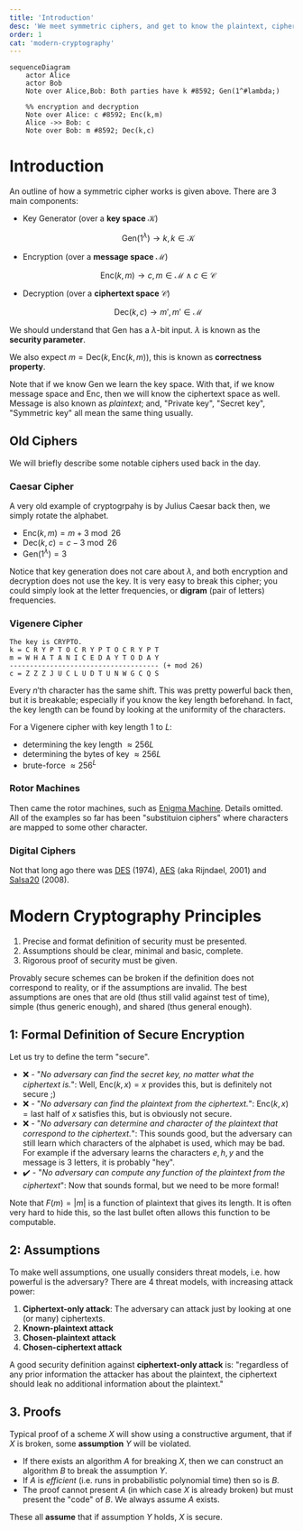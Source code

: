```yaml
---
title: 'Introduction'
desc: 'We meet symmetric ciphers, and get to know the plaintext, ciphertext and key spaces. We also provide a quick background of ciphers from history. Then, we look at the principles of modern cryptography.'
order: 1
cat: 'modern-cryptography'
---
```


```mermaid
sequenceDiagram
	actor Alice
	actor Bob
	Note over Alice,Bob: Both parties have k #8592; Gen(1^#lambda;)

	%% encryption and decryption
	Note over Alice: c #8592; Enc(k,m)
	Alice ->> Bob: c
	Note over Bob: m #8592; Dec(k,c)

```

# Introduction

An outline of how a symmetric cipher works is given above. There are 3 main components:

- Key Generator (over a **key space** $\mathcal{K}$)

  $$
  \text{Gen}(1^\lambda) \to k, k \in \mathcal{K}
  $$

- Encryption (over a **message space** $\mathcal{M}$)

  $$
  \text{Enc}(k,m) \to c, m \in \mathcal{M} \land c \in \mathcal{C}
  $$

- Decryption (over a **ciphertext space** $\mathcal{C}$)

  $$
  \text{Dec}(k,c) \to m', m' \in \mathcal{M}
  $$

We should understand that $\text{Gen}$ has a $\lambda$-bit input. $\lambda$ is known as the **security parameter**.

We also expect $m=\text{Dec}(k,\text{Enc}(k,m))$, this is known as **correctness property**.

Note that if we know $\text{Gen}$ we learn the key space. With that, if we know message space and $\text{Enc}$, then we will know the ciphertext space as well. Message is also known as _plaintext_; and, "Private key", "Secret key", "Symmetric key" all mean the same thing usually.

## Old Ciphers

We will briefly describe some notable ciphers used back in the day.

### Caesar Cipher

A very old example of cryptogrpahy is by Julius Caesar back then, we simply rotate the alphabet.

- $\text{Enc}(k, m) = m + 3 \bmod 26$
- $\text{Dec}(k, c) = c - 3 \bmod 26$
- $\text{Gen}(1^\lambda) = 3$

Notice that key generation does not care about $\lambda$, and both encryption and decryption does not use the key. It is very easy to break this cipher; you could simply look at the letter frequencies, or **digram** (pair of letters) frequencies.

### Vigenere Cipher

```text
The key is CRYPTO.
k = C R Y P T O C R Y P T O C R Y P T
m = W H A T A N I C E D A Y T O D A Y
------------------------------------- (+ mod 26)
c = Z Z Z J U C L U D T U N W G C Q S
```

Every $n'$th character has the same shift. This was pretty powerful back then, but it is breakable; especially if you know the key length beforehand. In fact, the key length can be found by looking at the uniformity of the characters.

For a Vigenere cipher with key length $1$ to $L$:

- determining the key length $\approx 256L$
- determining the bytes of key $\approx 256L$
- brute-force $\approx 256^L$

### Rotor Machines

Then came the rotor machines, such as [Enigma Machine](https://en.wikipedia.org/wiki/Enigma_machine). Details omitted. All of the examples so far has been "substituion ciphers" where characters are mapped to some other character.

### Digital Ciphers

Not that long ago there was [DES](https://en.wikipedia.org/wiki/Data_Encryption_Standard) (1974), [AES](https://en.wikipedia.org/wiki/Advanced_Encryption_Standard) (aka Rijndael, 2001) and [Salsa20](https://en.wikipedia.org/wiki/Salsa20) (2008).

# Modern Cryptography Principles

1. Precise and format definition of security must be presented.
2. Assumptions should be clear, minimal and basic, complete.
3. Rigorous proof of security must be given.

Provably secure schemes can be broken if the definition does not correspond to reality, or if the assumptions are invalid. The best assumptions are ones that are old (thus still valid against test of time), simple (thus generic enough), and shared (thus general enough).

## 1: Formal Definition of Secure Encryption

Let us try to define the term "secure".

- ❌ - "_No adversary can find the secret key, no matter what the ciphertext is._": Well, $\text{Enc}(k, x) = x$ provides this, but is definitely not secure ;)
- ❌ - "_No adversary can find the plaintext from the ciphertext._": $\text{Enc}(k, x) = \text{last half of } x$ satisfies this, but is obviously not secure.
- ❌ - "_No adversary can determine and character of the plaintext that correspond to the ciphertext._": This sounds good, but the adversary can still learn which characters of the alphabet is used, which may be bad. For example if the adversary learns the characters $e, h, y$ and the message is 3 letters, it is probably "hey".
- ✔️ - "_No adversary can compute any function of the plaintext from the ciphertext_": Now that sounds formal, but we need to be more formal!

Note that $F(m)=|m|$ is a function of plaintext that gives its length. It is often very hard to hide this, so the last bullet often allows this function to be computable.

## 2: Assumptions

To make well assumptions, one usually considers threat models, i.e. how powerful is the adversary? There are 4 threat models, with increasing attack power:

1. **Ciphertext-only attack**: The adversary can attack just by looking at one (or many) ciphertexts.
2. **Known-plaintext attack**
3. **Chosen-plaintext attack**
4. **Chosen-ciphertext attack**

A good security definition against **ciphertext-only attack** is: "regardless of any prior information the attacker has about the plaintext, the ciphertext should leak no additional information about the plaintext."

## 3. Proofs

Typical proof of a scheme $X$ will show using a constructive argument, that if $X$ is broken, some **assumption** $Y$ will be violated.

- If there exists an algorithm $A$ for breaking $X$, then we can construct an algorithm $B$ to break the assumption $Y$.
- If $A$ is _efficient_ (i.e. runs in probabilistic polynomial time) then so is $B$.
- The proof cannot present $A$ (in which case $X$ is already broken) but must present the "code" of $B$. We always assume $A$ exists.

These all **assume** that if assumption $Y$ holds, $X$ is secure.
